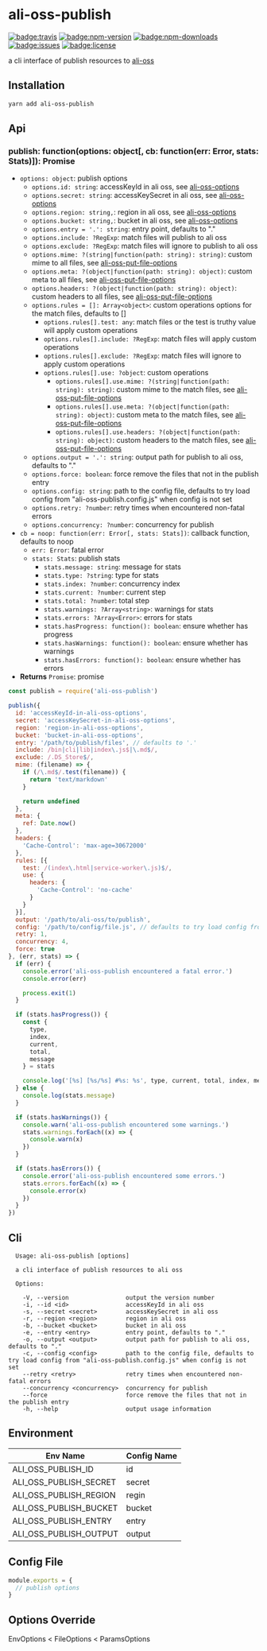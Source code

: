 # ali-oss-publish
[![badge:travis]][build-status]
[![badge:npm-version]][npm-ali-oss-publish]
[![badge:npm-downloads]][npm-ali-oss-publish]
[![badge:issues]][issues]
[![badge:license]][license]

a cli interface of publish resources to [ali-oss][github:ali-oss]

## Installation

```bash
yarn add ali-oss-publish
```

## Api

### publish: function(options: object[, cb: function(err: Error, stats: Stats)]): Promise

* `options: object`: publish options
  * `options.id: string`: accessKeyId in ali oss, see [ali-oss-options][github:ali-oss#oss-options]
  * `options.secret: string`: accessKeySecret in ali oss, see [ali-oss-options][github:ali-oss#oss-options]
  * `options.region: string,`: region in ali oss, see [ali-oss-options][github:ali-oss#oss-options]
  * `options.bucket: string,`: bucket in ali oss, see [ali-oss-options][github:ali-oss#oss-options]
  * `options.entry = '.': string`: entry point, defaults to "."
  * `options.include: ?RegExp`: match files will publish to ali oss
  * `options.exclude: ?RegExp`: match files will ignore to publish to ali oss
  * `options.mime: ?(string|function(path: string): string)`: custom mime to all files, see [ali-oss-put-file-options][github:ali-oss#put-file-options]
  * `options.meta: ?(object|function(path: string): object)`: custom meta to all files, see [ali-oss-put-file-options][github:ali-oss#put-file-options]
  * `options.headers: ?(object|function(path: string): object)`: custom headers to all files, see [ali-oss-put-file-options][github:ali-oss#put-file-options]
  * `options.rules = []: Array<object>`: custom operations options for the match files, defaults to []
    * `options.rules[].test: any`: match files or the test is truthy value will apply custom operations
    * `options.rules[].include: ?RegExp`: match files will apply custom operations
    * `options.rules[].exclude: ?RegExp`: match files will ignore to apply custom operations
    * `options.rules[].use: ?object`: custom operations
      * `options.rules[].use.mime: ?(string|function(path: string): string)`: custom mime to the match files, see [ali-oss-put-file-options][github:ali-oss#put-file-options]
      * `options.rules[].use.meta: ?(object|function(path: string): object)`: custom meta to the match files, see [ali-oss-put-file-options][github:ali-oss#put-file-options]
      * `options.rules[].use.headers: ?(object|function(path: string): object)`: custom headers to the match files, see [ali-oss-put-file-options][github:ali-oss#put-file-options]
  * `options.output = '.': string`: output path for publish to ali oss, defaults to "."
  * `options.force: boolean`: force remove the files that not in the publish entry
  * `options.config: string`: path to the config file, defaults to try load config from "ali-oss-publish.config.js" when config is not set
  * `options.retry: ?number`: retry times when encountered non-fatal errors
  * `options.concurrency: ?number`: concurrency for publish
* `cb = noop: function(err: Error[, stats: Stats])`: callback function, defaults to noop
  * `err: Error`: fatal error
  * `stats: Stats`: publish stats
    * `stats.message: string`: message for stats
    * `stats.type: ?string`: type for stats
    * `stats.index: ?number`: concurrency index
    * `stats.current: ?number`: current step
    * `stats.total: ?number`: total step
    * `stats.warnings: ?Array<string>`: warnings for stats
    * `stats.errors: ?Array<Error>`: errors for stats
    * `stats.hasProgress: function(): boolean`: ensure whether has progress
    * `stats.hasWarnings: function(): boolean`: ensure whether has warnings
    * `stats.hasErrors: function(): boolean`: ensure whether has errors
* **Returns** `Promise`: promise

```js
const publish = require('ali-oss-publish')

publish({
  id: 'accessKeyId-in-ali-oss-options',
  secret: 'accessKeySecret-in-ali-oss-options',
  region: 'region-in-ali-oss-options',
  bucket: 'bucket-in-ali-oss-options',
  entry: '/path/to/publish/files', // defaults to '.'
  include: /bin|cli|lib|index\.js$|\.md$/,
  exclude: /.DS_Store$/,
  mime: (filename) => {
    if (/\.md$/.test(filename)) {
      return 'text/markdown'
    }

    return undefined
  },
  meta: {
    ref: Date.now()
  },
  headers: {
    'Cache-Control': 'max-age=30672000'
  },
  rules: [{
    test: /(index\.html|service-worker\.js)$/,
    use: {
      headers: {
        'Cache-Control': 'no-cache'
      }
    }
  }],
  output: '/path/to/ali-oss/to/publish',
  config: '/path/to/config/file.js', // defaults to try load config from 'ali-oss-publish.config.js' when config is not set
  retry: 1,
  concurrency: 4,
  force: true
}, (err, stats) => {
  if (err) {
    console.error('ali-oss-publish encountered a fatal error.')
    console.error(err)

    process.exit(1)
  }

  if (stats.hasProgress()) {
    const {
      type,
      index,
      current,
      total,
      message
    } = stats

    console.log('[%s] [%s/%s] #%s: %s', type, current, total, index, message)
  } else {
    console.log(stats.message)
  }

  if (stats.hasWarnings()) {
    console.warn('ali-oss-publish encountered some warnings.')
    stats.warnings.forEach((x) => {
      console.warn(x)
    })
  }

  if (stats.hasErrors()) {
    console.error('ali-oss-publish encountered some errors.')
    stats.errors.forEach((x) => {
      console.error(x)
    })
  }
})
```

## Cli

```
  Usage: ali-oss-publish [options]

  a cli interface of publish resources to ali oss

  Options:

    -V, --version                output the version number
    -i, --id <id>                accessKeyId in ali oss
    -s, --secret <secret>        accessKeySecret in ali oss
    -r, --region <region>        region in ali oss
    -b, --bucket <bucket>        bucket in ali oss
    -e, --entry <entry>          entry point, defaults to "."
    -o, --output <output>        output path for publish to ali oss, defaults to "."
    -c, --config <config>        path to the config file, defaults to try load config from "ali-oss-publish.config.js" when config is not set
    --retry <retry>              retry times when encountered non-fatal errors
    --concurrency <concurrency>  concurrency for publish
    --force                      force remove the files that not in the publish entry
    -h, --help                   output usage information
```

## Environment

 Env Name               | Config Name
------------------------|-------------
 ALI_OSS_PUBLISH_ID     | id
 ALI_OSS_PUBLISH_SECRET | secret
 ALI_OSS_PUBLISH_REGION | regin
 ALI_OSS_PUBLISH_BUCKET | bucket
 ALI_OSS_PUBLISH_ENTRY  | entry
 ALI_OSS_PUBLISH_OUTPUT | output

## Config File

```js
module.exports = {
  // publish options
}
```

## Options Override

EnvOptions < FileOptions < ParamsOptions

[badge:issues]: https://img.shields.io/github/issues/skordyr/ali-oss-publish.svg "Issues"
[badge:license]: https://img.shields.io/badge/license-MIT-blue.svg "License"
[badge:travis]: https://img.shields.io/travis/skordyr/ali-oss-publish.svg "Build Status"
[badge:npm-version]: https://img.shields.io/npm/v/ali-oss-publish.svg "NPM Version"
[badge:npm-downloads]: https://img.shields.io/npm/dm/ali-oss-publish.svg "NPM Downloads"

[issues]: https://github.com/skordyr/ali-oss-publish/issues "Issues"
[license]: https://raw.githubusercontent.com/skordyr/ali-oss-publish/master/LICENSE "License"
[build-status]: https://travis-ci.org/skordyr/ali-oss-publish "Build Status"
[npm-ali-oss-publish]: https://www.npmjs.com/package/ali-oss-publish "ali-oss-publish"

[github:ali-oss]: https://github.com/ali-sdk/ali-oss "aliyun OSS(open storage service) nodejs client"
[github:ali-oss#oss-options]: https://github.com/ali-sdk/ali-oss#ossoptions "Ali OSS Options"
[github:ali-oss#put-file-options]: https://github.com/ali-sdk/ali-oss#putname-file-options "Ali OSS Put File Options"
